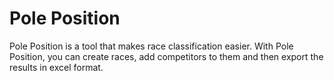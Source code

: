 # Pole Position

Pole Position is a tool that makes race classification easier. With Pole Position,
you can create races, add competitors to them and then export the results in excel format.
